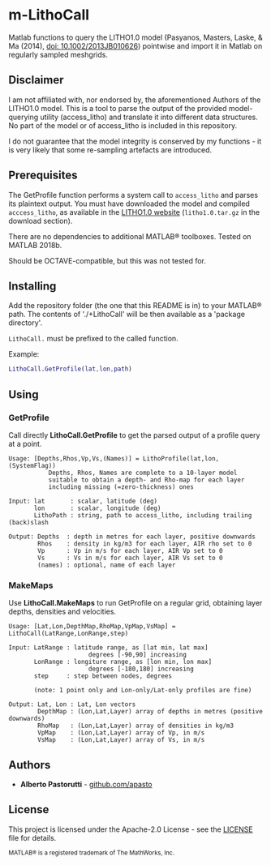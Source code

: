 # m-LithoCall
Matlab functions to query the LITHO1.0 model (Pasyanos, Masters, Laske, & Ma (2014), [doi: 10.1002/2013JB010626](https://doi.org/10.1002/2013JB010626)) pointwise and import it in Matlab on regularly sampled meshgrids.

## Disclaimer
I am not affiliated with, nor endorsed by, the aforementioned Authors of the LITHO1.0 model.
This is a tool to parse the output of the provided model-querying utility (access_litho) and translate it into different data structures.
No part of the model or of access_litho is included in this repository.

I do not guarantee that the model integrity is conserved by my functions - it is very likely that some re-sampling artefacts are introduced.

## Prerequisites

The GetProfile function performs a system call to `access_litho` and parses its plaintext output.
You must have downloaded the model and compiled `acccess_litho`, as available in the [LITHO1.0 website](https://igppweb.ucsd.edu/~gabi/litho1.0.html) (`litho1.0.tar.gz` in the download section).

There are no dependencies to additional MATLAB® toolboxes. Tested on MATLAB 2018b.

Should be OCTAVE-compatible, but this was not tested for.

## Installing

Add the repository folder (the one that this README is in) to your MATLAB® path.
The contents of './+LithoCall' will be then available as a 'package directory'.

`LithoCall.` must be prefixed to the called function.

Example:

```matlab
LithoCall.GetProfile(lat,lon,path)
```

## Using

### GetProfile

Call directly **LithoCall.GetProfile** to get the parsed output of a profile query at a point.

```text
Usage: [Depths,Rhos,Vp,Vs,(Names)] = LithoProfile(lat,lon,(SystemFlag))
           Depths, Rhos, Names are complete to a 10-layer model
           suitable to obtain a depth- and Rho-map for each layer
           including missing (=zero-thickness) ones

Input: lat       : scalar, latitude (deg)
       lon       : scalar, longitude (deg)
       LithoPath : string, path to access_litho, including trailing (back)slash

Output: Depths  : depth in metres for each layer, positive downwards
        Rhos    : density in kg/m3 for each layer, AIR rho set to 0
        Vp      : Vp in m/s for each layer, AIR Vp set to 0
        Vs      : Vs in m/s for each layer, AIR Vs set to 0
        (names) : optional, name of each layer
```

### MakeMaps

Use **LithoCall.MakeMaps** to run GetProfile on a regular grid, obtaining layer depths, densities and velocities.

```text
Usage: [Lat,Lon,DepthMap,RhoMap,VpMap,VsMap] = LithoCall(LatRange,LonRange,step)

Input: LatRange : latitude range, as [lat min, lat max]
                      degrees [-90,90] increasing
       LonRange : longiture range, as [lon min, lon max]
                      degrees [-180,180] increasing
       step     : step between nodes, degrees

       (note: 1 point only and Lon-only/Lat-only profiles are fine)

Output: Lat, Lon : Lat, Lon vectors
        DepthMap : (Lon,Lat,Layer) array of depths in metres (positive downwards)
        RhoMap   : (Lon,Lat,Layer) array of densities in kg/m3
        VpMap    : (Lon,Lat,Layer) array of Vp, in m/s
        VsMap    : (Lon,Lat,Layer) array of Vs, in m/s
```

## Authors

- **Alberto Pastorutti** - [github.com/apasto](https://github.com/apasto)

## License

This project is licensed under the Apache-2.0 License - see the [LICENSE](LICENSE) file for details.

<sup>MATLAB® is a registered trademark of The MathWorks, Inc.</sup>
